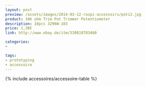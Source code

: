 ```yaml
---
layout: post
preview: /assets/images/2014-03-12-raspi-accessoirs/poti2.jpg
product: 10K ohm Trim Pot Trimmer Potentiometer
description: 10pcs 3296W-103
price: 1,38€
link: http://www.ebay.de/itm/330810783460

categories:
-

tags:
- prototyping
- accessoire
---
```


{% include accessoires/accessoire-table %}
